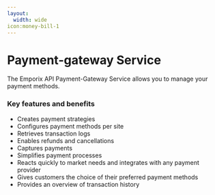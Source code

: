 ```yaml
---
layout:
  width: wide
icon:money-bill-1
---
```


# Payment-gateway Service

The Emporix API Payment-Gateway Service allows you to manage your payment methods.

### Key features and benefits

* Creates payment strategies
* Configures payment methods per site
* Retrieves transaction logs
* Enables refunds and cancellations
* Captures payments
* Simplifies payment processes
* Reacts quickly to market needs and integrates with any payment provider
* Gives customers the choice of their preferred payment methods
* Provides an overview of transaction history
